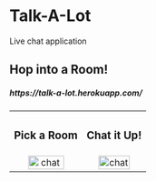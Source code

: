 # Talk-A-Lot
Live chat application

## Hop into a Room!
<h5> https://talk-a-lot.herokuapp.com/ </h5>

<div align="center">
  <table>
    <tbody>
      <tr>
          <th align="center" height="15"><h3>Pick a Room</h3></th>
          <th align="center" height="15"><h3>Chat it Up!</h3></th>
      </tr>
      <tr>
        <td align="center">
          <a href="https://github.com/WabaScript/talk-a-lot"><img src="https://user-images.githubusercontent.com/59180399/88077254-0f6bde00-cb49-11ea-8f85-5e682eeae454.png" title="Index" alt="chat" width="75%" height="75%"></a>
        </td>
        <td align="center">
          <a href="https://github.com/WabaScript/talk-a-lot"><img src="https://user-images.githubusercontent.com/59180399/88077248-0d098400-cb49-11ea-92f5-56fe200bb580.png" title="Room" alt="chat" width="75%" height="75%"></a>
        </td>
      </tr>
    </tbody>
  </table>
</div>
